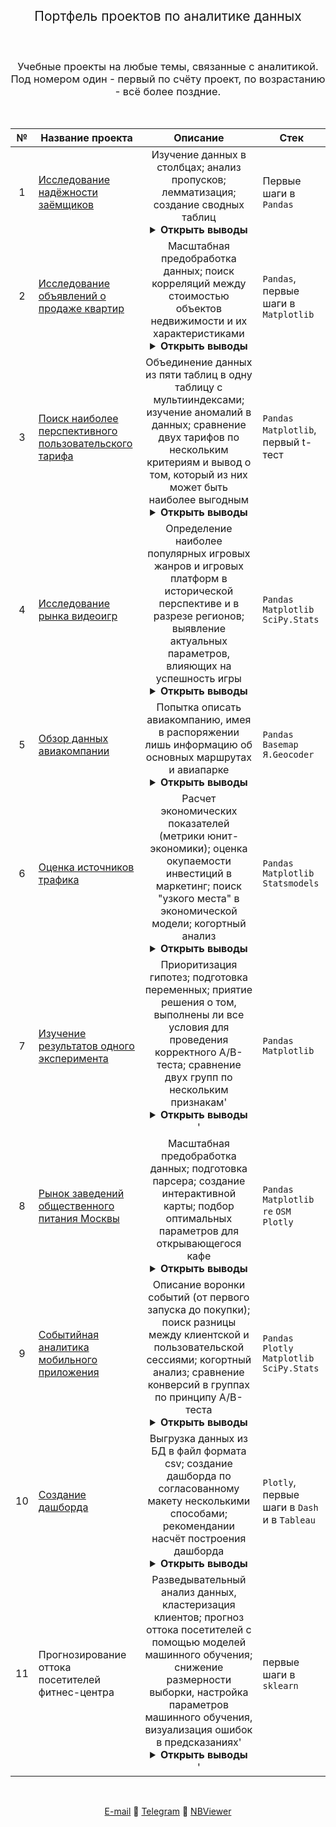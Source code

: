<h2 style="font-weight:normal" align="center">
  &nbsp;Портфель проектов по аналитике данных&nbsp;
</h2>
<br>
<h3 style="font-weight:normal" align="center">
Учебные проекты на любые темы, связанные с аналитикой.<br>
Под номером один - первый по счёту проект, по возрастанию - всё более поздние.
</h3>

<br>

|№|Название проекта|Описание|Стек|
|:-----:|-----|:-----:|-----|
|1|[Исследование надёжности заёмщиков](https://nbviewer.jupyter.org/github/Artemii-Kravtsov/thousands-of-hours/blob/master/1_credit_scoring_leads.ipynb)|Изучение данных в столбцах; анализ пропусков; лемматизация; создание сводных таблиц<details><summary><strong>Открыть выводы</strong></summary><ol style="padding-left: 0px;"><li><p align="justify">По кредитам тяжелее расплачиваться тем, у кого есть дети. Лучше, когда у клиентов нет детей. Но если дети есть, то по большому счёту, уже не важно, сколько их - процент проблемных кредитов для клиентов с детьми держится на одном уровне. Нужно отметить, что данных о клиентах с тремя и более детьми недостаточно, что рассуждать об их кредитной истории с уверенностью.</p></li><li><p align="justify">Не важно, одинок человек или не одинок и узаконены ли его отношения. Не столько семейное положение влияет на благонадёжность заёмщика, сколько его возраст.</p></li><li><p align="justify">Казалось, что клиенты с очень малым заработком будут очень часто иметь задолженности. Оказалось наоборот - у таких клиентов хорошие показатели. У клиентов с высоким уровнем дохода, ожидаемо, трудности с выплатой задолженности возникают реже. Наименее надёжны клиенты со средним заработком. Но явной взаимосвязи между доходами заёмщика и его надёжностью, судя по имеющимся данным, нет. Лучше ориентироваться на тип занятости, там закономерности налицо.</p></li><li><p align="justify">Можно ли говорить, что существует взаимосвязь между целью, на которую взят кредит, и вероятностью его выплаты? Да, именно об этом говорят данные, хотя интерпретировать их можно по-разному.</p></li></ol></details>| Первые шаги в `Pandas` |
|2|[Исследование объявлений о продаже квартир](https://nbviewer.jupyter.org/github/Artemii-Kravtsov/thousands-of-hours/blob/master/2_prices_on_real_estate_market.ipynb)|Масштабная предобработка данных; поиск корреляций между стоимостью объектов недвижимости и их характеристиками<details><summary><strong>Открыть выводы</strong></summary><ol style="padding-left: 0px;"><li><p align="justify">Насчёт пропусков: Публикации, относящиеся к целой группе пригородных населённых пунктов (среди них Мурино), содержат пропуски в столбцах с картографическими данными. Для квартир из других населённых пунктов расстояния, напротив, подсчитываются без проблем (исключая небольшое число объявлений из Санкт-Петербурга). Столбцы с расстоянием до парка и до пруда служат для уточнения данных в столбцах, где записано количество парков и прудов в радиусе трёх километров. Если в радиусеё трёх километров нет парка или пруда, в столбце с расстоянием появляется пропуск. Квартиры-студии и квартиры со свободной планировкой в столбце, содержащим площадь кухни, имеют пропуск. Если объявление актуально и до сих пор не закрыто, появляется пропуск в столбце с датой снятия с публикации. Пропуск в столбце с количеством балконов говорит о том, что, автор объявления просто не стал заполнять то поле, где ответом являлось бы \'ноль\', или \'нет балкона\'.</p></li><li><p align="justify">В пятиэтажных домах в Санкт-Петербурге квартиры на последних этажах выставляют на продажу на 15% чаще, чем квартиры с других этажей.</p></li><li><p align="justify">Объявления, относящиеся к недвижимости премиум-класса, как правило, сопровождаются большим числом фотографий. Значения некоторых переменных у этих объявлений являются выбросами в контексте всей базы данных (в случае когда все сегменты рынка недвижимости рассматриваются вместе). Для более предметного анализа следовало бы провести кластеризацию</p></li><li><p align="justify">Большая площади кухни однозначно ассоциируется с недвижимостью премиум класса. В Санкт-Петербурге каждые дополнительные несколько процентов в пользу площади кухни относительно общей площади находят отражение в цене (цена растёт). В других населённых пунктах площадь кухни не имеет такого влияния. По влиянию площади кухни на стоимость квадратного метра можно судить о том, насколько разнообразно предложение на данном рынке недвижимости.</p></li><li><p align="justify">Граница между центром и окраиной прослеживается ясно. Стоит объекту недвижимости пересечь отметку в 8500 метров до центра, как его рыночная возрастает на 15.000 за квадратный метр.</p></li><li><p align="justify">Каждый дополнительный метр площади в центре оценивается выше, чем в других областях - цена за квадратный метр в центре вырастает на сумму до 60 тысяч за каждый дополнительный квадратный метр площади, когда площадь превышает медианную. В то же время, скажем, в пригородах дополнительные метры площади никакой \'добавочной\' стоимостью не облагаются, и цена за квадратный метр остаётся более-менее на уровне медианной даже при большой общей площади квартиры. В окраинах и пригородах вы заплатите за один квадратный метр больше, если, напротив, покупаете слишком маленькую по площади квартиру.</p></li><li><p align="justify">Стоимость квадратного метра не сказывается на том, как быстро недвижимость будет продана.</p></li><li><p align="justify">Высота потолков наиболее ценится в городских окраинах. Там, если высота потолков превышает 270 сантиметров, то платить за квадратный метр вы будете почти столько же, как если бы покупали квартиру в центре. В центре города высокие потолки обычно идут \'в комплекте\' с большой общей площадью и соответствующе высокой стоимостью квадратного метра.</p></li></ol></details>| `Pandas`, первые шаги в `Matplotlib` |
|3|[Поиск наиболее перспективного пользовательского тарифа](https://nbviewer.jupyter.org/github/Artemii-Kravtsov/thousands-of-hours/blob/master/3_comparison_of_two_pricing_plans.ipynb)|Объединение данных из пяти таблиц в одну таблицу с мультииндексами; изучение аномалий в данных; сравнение двух тарифов по нескольким критериям и вывод о том, который из них может быть наиболее выгодным<details><summary><strong>Открыть выводы</strong></summary><ol style="padding-left: 0px;"><li><p align="justify">Отсутствие данных по использованию клиентами некоторой услуги говорит о том, что клиенты этой услугой не пользовались.</p></li><li><p align="justify">В строчках с нулевой продолжительностью нет аномалии - имели место и звонки, и выходы в интернет - при рассчёте стоимости оператор, скорее всего, занёс в базу данных округлённые значения, в том числе округлённые до нуля.</p></li><li><p align="justify">Все клиенты, представленные в выборке, присоединились к оператору в течение года.</p></li><li><p align="justify">Несмотря на большую дисперсию израсходованных минут, мегабайтов и сообщений (по сравнению с клиентами на тарифе \'смарт\'), не похоже, чтобы тарифом \'ультра\' пользовались люди, испытывающие острую необходимость в большом тарифном пакете.</p></li><li><p align="justify">Клиенты на тарифе \'ультра\' не выбирают включённый в тарифную плату пакет (за исключением интернета - в ~15% случаев). А клиентам на тарифе \'смарт\' их пакета недостаточно: средняя выручка с клиента на \'смарт\'е в два с половиной раза превышает стоимость самого пакета.</p></li><li><p align="justify">На одного клиента \'ультра\', приносящего в среднем 2072 рубля в месяц, приходится 2.35 клиента \'смарт\', приносящие в сумме 3062 рубля в месяц. Поэтому, если доверять соотношению клиентов на разных тарифах в выборке, то следует, что тариф \'смарт\' при прочих равных оператору выгоднее.</p></li><li><p align="justify">Любопытно, что нулевое значение в минутах разговора встречается чаще, чем нулевое значение в мегабайтах трафика. Мобильный интернет - более востребованная услуга, чем телефония.</p></li><li><p align="justify">В среднем москвичам требуется примерно на один гигабайт трафика в месяц больше, чем жителям других городов. По остальным показателям, включая выручку, статистически значимой разницы между москвичами и не-москвичами нет.</p></li></ol></details>| `Pandas` `Matplotlib`, первый t-тест |
|4|[Исследование рынка видеоигр](https://nbviewer.jupyter.org/github/Artemii-Kravtsov/thousands-of-hours/blob/master/4_computer_games_market_over_time.ipynb)|Определение наиболее популярных игровых жанров и игровых платформ в исторической перспективе и в разрезе регионов; выявление актуальных параметров, влияющих на успешность игры<details><summary><strong>Открыть выводы</strong></summary><ol style="padding-left: 0px;"><li><p align="justify">Тренд на падение продаж как в абсолютных цифрах, так и в усреднённых, начавшийся в 2009 году, продолжается до сих пор.</p></li><li><p align="justify">Если текущее состояние рынка компьютерных игр нужно заключить в исторические рамки, то наиболее обоснованно было бы начать отсчёт актуального периода с 2013 года.</p></li><li><p align="justify">В Европе и Северной Америке ожидаем падение популярности жанра Action, рост популярности Shooter, в течение нескольких лет вероятно падение популярности Sports в Европе</p></li><li><p align="justify">В Европе положительным фактором к прибыльности будет, если игра - жанра Racing или Shooter, в японии - жанра Misc или Role-Playing, в Северной Америке - жанра Sports или Shooter. Нужно иметь в виду, что мода в Европе и Северной Америке на жанры более изменчива, чем в Японии.</p></li><li><p align="justify">В Европе и Северной Америке жанр Action может быть недооценён из-за большого кол-ва выпущенных игр. Конкуренция большая, однако если есть уверенность в том, что игра хорошая и выделяется на фоне остальных - то она может иметь коммерческий успех, так как средние показатели, несмотря на большое количество игр, находятся на относительно высоком уровне.</p></li><li><p align="justify">То же самое можно сказать про игры жанра Shooter, большинство из которых имеет рейтинг M. Игры с рейтингом M становятся в разы более перспективными как только пересекают медиану рейтинга по продажам. Поэтому если заранее известно, что игра жанра Shooter достаточно хороша и наверняка будет продана в тираже не меньше 150 тысяч копий, то есть смысл в неё вложиться.</p></li><li><p align="justify">Оценки критиков более совпадают с рыночной оценкой игры, особенно в Северной Америке. В Европе для предсказания коммерческой успешности игры можно отталкиваться от оценки критиков, но только если она выше 80 пунктов.</p></li><li><p align="justify">При прогнозировании оценок для новых игр не стоит слишком полагаться на жанр. Но если всё-таки делать прогноз, то на более благосклонный приём со стороны игроков могут рассчитывать игры жанра Adventure, Puzzle, Role-Playing, Misc и Action, а строгий суд, скорее всего, ожидает игры жанров Sports, Simulation, Racing, Strategy, Shooter.</p></li><li><p align="justify">Непопулярным и камерным играм ограниченное число их фанатов зачастую создаёт высокий пользовательский рейтинг, что видно на примере среднего рейтинга игр жанра Puzzle.</p></li><li><p align="justify">Оценки критиков более совпадают с рыночной оценкой игры, особенно в Северной Америке. В Европе для предсказания коммерческой успешности игры можно отталкиваться от оценки критиков, но только если она выше 80 пунктов.</p></li><li><p align="justify">Никаких гарантий балл от 70 до 100 не даёт - игр, которые получили высокую оценку, а много продаж, тем ни менее, не набрали, много, особенно когда речь о пользовательской оценке.</p></li><li><p align="justify">В Японии можно ориентироваться как на оценку критиков, так и на оценку пользователей, однако лишь для предсказания успешности игр, выпущенных в Японии. У зарубежных игр на японском рынке прогнозы плохие.</p></li><li><p align="justify">То, что платформа популярна у разработчиков, не означает, что она популярна у игроков. Например, за актуальный период 16% от всех игр вышли на платформе PSV (в этом отношении она занимает второе место после PS4). Но по числу проданных копий PSV занимает лишь восьмое место (из одиннадцати).</p></li><li><p align="justify">Платформа - региональный фактор. В Европе выгоднее всего выходить на PS4, в Северной Америке на XOne, в Японии на 3DS.</p></li><li><p align="justify">Пользовательская оценка игры не зависит от игровой платформы.</p></li></ol></details>|`Pandas` `Matplotlib` `SciPy.Stats`|
|5|[Обзор данных авиакомпании](https://nbviewer.jupyter.org/github/Artemii-Kravtsov/thousands-of-hours/blob/master/5_airlines_data_review.ipynb)|Попытка описать авиакомпанию, имея в распоряжении лишь информацию об основных маршрутах и авиапарке<details><summary><strong>Открыть выводы</strong></summary><ol style="padding-left: 0px;"><li><p align="justify">Данные не нуждаются в предобработке</p></li><li><p align="justify">Число рейсов распределено ассиметрично, есть выбросы</p></li><li><p align="justify">Авиакомпания активно действует на юге России, на Урале и в Приволжье</p></li><li><p align="justify">Флот авиакомпании рассчитан на региональные перевозки</p></li></ol></details>|`Pandas` `Basemap` `Я.Geocoder`|
|6|[Оценка источников трафика](https://nbviewer.jupyter.org/github/Artemii-Kravtsov/thousands-of-hours/blob/master/6_web_analytics_of_ticket_service.ipynb)|Расчет экономических показателей (метрики юнит-экономики); оценка окупаемости инвестиций в маркетинг; поиск "узкого места" в экономической модели; когортный анализ<details><summary><strong>Открыть выводы</strong></summary><ol style="padding-left: 0px;"><li><p align="justify">Взятый год принёс валовой убыток в размере 77 тысяч у.е. Компания заработала с одного пользователя 1.10 у.е., потратив на его привлечение 1.44 у.е. Конверсия в первую покупку высокая - 16%. Низкое среднее количество покупок - 1.38 и низкая конверсия в повторную покупку - 17%.</p></li><li><p align="justify">Метрики роста начали стремительно расти в сентябре, а после ноября начали постепенно падать. Заметна некоторая корреляций объёмов инвестиций с метриками роста (больше вложений - больше трафик, больше покупок, больше длительность), но за год совсем не было корреляции между метриками роста и коммерческими метриками - рост первых не обеспечил роста вторых.</p></li><li><p align="justify">Не удалось найти закономерности, связывающие объём и время инвестиций с их эффективностью. Данных может быть недостаточно, но судя по тому, что есть, с объёмом и периодичностью инвестиций можно экспериментировать.</p></li><li><p align="justify">Сессий с устройств desktop на протяжении всего года примерно в три раза больше, чем с touch (соотношение ощутимо не изменяется). У клиентов, пользующихся устройствами desktop, средняя сессия значимо дольше, а средняя выручка с них значимо выше. Разница выборочных средних - 1.5 у.е, а разница истинных средних при уровне значимости 0.05 будет не меньше 0.86 у.е.</p></li><li><p align="justify">Подавляющее большинство клиентов \'живёт\' меньше месяца и ограничивается одной покупкой. Даже среди клиентов, совершивших две и более покупок, 78.3% пользуются сервисом нерегулярно, от случая к случаю. Больше половины первых покупок севершаются в срок менее двадцати минут. Больше 65% - в срок до двух часов. Конверсия во вторую покупку на данный момент является \'узким\' местом, то есть создаёт возможности для кратного роста. Представим, что конверсию во вторую покупку удалось поднять, благодаря чему среднее число покупок на клиента увеличилось с 1.38 до 2 (реалистичная задача - в некоторых когортах уже удавалось достичь этой цифры), и тогда за год, при всей убыточности инвестиций в третий и четвёртый источники (на которые приходилось более 60% всего маркетингового бюджета), вложения бы полностью окупились и принесли валовую прибыль.</p></li><li><p align="justify">Сформулировали образ идеального \'целевого\' клиента. Целевые клиенты совершают покупки и пользуются сервисом больше двух месяцев, и остаются с компанией неопределённо долго. Для удобства было предложено считать, что в месяц они совершают не меньше 0.6 покупок (чтобы отделять от тех, кого с большими промежутками удаётся повторно привлечь за счёт вложений в маркетинг). За один день целевые клиенты заходят на сайт в среднем 1.5 раз, проводит на сайте в среднем 21 минуту в день (или 12 минут, если судить по медиане).</p></li><li><p align="justify">Сервис сталкивается с новой проблемой - со временем становится всё больше клиентов, для которых сервис представляет ценность \'на один раз\'. Когорты всё хуже окупают вложения. Следует разобраться в причинах - к примеру, некоторые действия в январе привели к стремительному снижению Retention среди клиентов, а в марте и мае - к небольшому повышению. Возможно, сайт становится скучным, и следует поработать над тем, чтобы сайт, помимо агрегатора билетов, был успешен ещё и как портал о культурной жизни. Вызывал привыкание как чтение газет.</p></li><li><p align="justify">Рекомендуется вкладывать в 1 и 2 источники. Первый источник окупается за первый месяц благодаря 30%-ой конверсии в первую покупку, а 2 источник - за три месяца благодаря высокому среднему чеку и высокому среднему числу покупок. Если получится понять, что случилось в ноябре 2017 с пользователями, привлечёнными из 5 и 9 источников, то в них тоже (но в 9 - с большим риском). Вложения в 3 и 4 источники не окупаются.</p></li><li><p align="justify">Если компания планирует окупать вложения в течение года, то цена за посетителя не должна превышать его годового LTV. За пользователя из канала №2 можно заплатить не больше 2.66 у.е. Из канала №1 - не больше 3.28 у.е. Из канала №5 - не больше 1.06 у.е. Из канала №9 - не больше 0.89 у.е.</p></li></ol></details>| `Pandas` `Matplotlib` `Statsmodels` |
|7|[Изучение результатов одного эксперимента](https://nbviewer.jupyter.org/github/Artemii-Kravtsov/thousands-of-hours/blob/master/7_typical_ab_test.ipynb)|	Приоритизация гипотез; подготовка переменных; приятие решения о том, выполнены ли все условия для проведения корректного A/B-теста; сравнение двух групп по нескольким признакам'<details><summary><strong>Открыть выводы</strong></summary><ol style="padding-left: 0px;"><li><p align="justify">Результаты теста нужно анализировать заново, если окажется. что 58 пользователей, записанных в обе группы, были непоровну распределены между группами.</p></li><li><p align="justify">Стоит обратить внимание на долю очень дорогих покупок в группе B. Они были исключены из анализа, поскольку их появление в одной из групп в подавляющем большинстве случаев не не связано с тестируемым нововведением и мешает расчёту показателей, однако разница в долях очень дорогих покупок близка к 5%-уровню значимости (с преимуществом у группы В).</p></li><li><p align="justify">Пришлось находить накопительную конверсию, усредняя показатели конверсии за каждый день. Так происходит из-за того, что неизвестно накопительное значение уникальных пользователей, а лишь ежедневное. Есть как минимум четыре дня, конверсия за которые должна была бы быть посчитана с \'меньшим\' весом. С другой стороны, эта проблема затрагивает обе группы в равной степени, поэтому погрешность в подсчёте конверсии некритична при тестировании гипотезы.</p></li><li><p align="justify">Нет статистически значимого различия по среднему чеку между группами, независимо от того, очищены ли данные от выбросов и какой критерий мы используем для проверки гипотезы, T-критерий Стьюдента или U-критерий Манна-Уитни.</p></li><li><p align="justify">Между группами есть статистически значимое различие в конверсии. Конверсия в группе B лучше, чем у группы A на +0.0047% (процентных пункта). Ошибка подглядывания исключена, поскольку кривая разницы групп не растёт и не падает на протяжении длительного времени.</p></li><li><p align="justify">Выборки набирают достаточный размер, чтобы утверждать о статистически значимом различии конверсий ко 22 дню эксперимента (с вероятностью ошибки первого рода - 0.05). Если продолжить эксперимент, то на тридцать третий день можно будет заключить об увеличении коверсии во второй группе с вероятностью ошибки первого рода не больше 0.01.</p></li></ol></details>'|`Pandas` `Matplotlib`|
|8|[Рынок заведений общественного питания Москвы](https://nbviewer.jupyter.org/github/Artemii-Kravtsov/thousands-of-hours/blob/034a268e0e3aeb7efbf3917d860e1f25623a9e95/8_restaurants_in_moscow.ipynb)|Масштабная предобработка данных; подготовка парсера; создание интерактивной карты; подбор оптимальных параметров для открывающегося кафе<details><summary><strong>Открыть выводы</strong></summary><ol style="padding-left: 0px;"><li><p align="justify">Не рекомендуется в таком объёме брать информацию из открытых источников, приходится тратить немало времени на предобработку.</p></li><li><p align="justify">Внутри третьего транспортного кольца (центр города) и за МКАДом - самая высокая доля ресторанов в Москве. За МКАД, скорее всего, из-за относительной невостребованности кофеен и сетевых ПБО, а в центре - из-за благоприятных условий для ресторанов.</p></li><li><p align="justify">Сетевые заведения чаще встречаются на окраинах, нежели в центре - на окраинах их доля выше примерно на 5-10%.</p></li><li><p align="justify">В популярных и непопулярных районах, на популярных и непопулярных улицах распределение посадочных мест идентично.</p></li><li><p align="justify">К сетевому распространению склонны, в первую очередь, предприятия быстро обслуживания и, во вторую, кафе и рестораны. Несетевые рестораны наиболее активно располагаются в центре города. Самые популярные улицы для них: \'Пресненская набережная\', \'проспект Мира\' и \'Ленинградский проспект\'.</p></li><li><p align="justify">В заведениях нашего формата по медиане 40 посадочных мест.</p></li><li><p align="justify">По мере роста сетей количество мест в ресторанах увеличивается примерно до 90, после чего сети продолжают расти только \'в ширину\'</p></li><li><p align="justify">Вопросы, поставленные в этом проекте перед аналитиком данных, лучше адресовать аналитику бизнес-идей.</p></li></ol></details>|`Pandas` `Matplotlib` `re` `OSM` `Plotly`|
|9|[Событийная аналитика мобильного приложения](https://nbviewer.jupyter.org/github/Artemii-Kravtsov/thousands-of-hours/blob/master/9_analysing_events_logs.ipynb)|Описание воронки событий (от первого запуска до покупки); поиск разницы между клиентской и пользовательской сессиями; когортный анализ; сравнение конверсий в группах по принципу A/B-теста<details><summary><strong>Открыть выводы</strong></summary><ol style="padding-left: 0px;"><li><p align="justify">Есть множество таких записей, когда показ экранов "Корзина" и "Оплачено" происходит в одну и ту же секунду, притом эти события составляют больше 1/3 от всех показов корзины и больше 1/2 от всех успешных оплат. Это похоже на сбой либо в записи логов, либо в работе приложения. Из-за этого в проекте сравниваются по неким общим чертам уникальные пользователи, их сессии, но их действия подробно не анализируются.</p></li><li><p align="justify">Кроме обучения, все рассматриваемые события образуют типичную последовательность действий: Главный экран --> Каталог --> Корзина --> Оплата. Именно в таком порядке события выстраиваются в воронку. Наибольшее число пользователей (до сорока процентов) теряется на переходе с главного экрана в каталог. Среди ничего не купивших пользователей проникновение в каталог - всего 10%, и лишь около процента хоть раз заходят в корзину.</p></li><li><p align="justify">Большинство первых покупок совершается в первую и вторую сессии - похоже, что пользователи скачивают приложение целенаправленно, заранее нацеливаясь на покупки. Чем выше номер некоторой сессии, тем больше по своему содержанию она похожа на клиентскую, а не пользовательскую. К двадцатой сессии не остаётся никого, кто ничего ни разу не купил.</p></li><li><p align="justify">Прошедшие обучение пользователи доходят до покупкок на 10% чаще, и почти на 20% чаще - до каталога. Среди ничего не купивших пользователей доля прошедших обучение не больше 2%, остальные проигнорировали обучение. Обучение в большинстве случаев проходят в первую сессию.</p></li><li><p align="justify">Клиентский retention, равно как содержание клиентской сессии незменны и постоянны. Коэффициент удержания - 60%, и одинаковый, независимо от активности клиента в приложении. Даже среди тех, кто пользуется приложением ежедневно и иногда по нескольку раз, доля что-либо купивших - 60% для каждой сессии. Не меняется и типичное содержание клиентской сессии: на протяжении семи сессий клиенты с неизменной активностью изучуют каталог и добавляют товары в корзину, а вот посещения главного экрана постепенно падают.</p></li><li><p align="justify">Статистически значимых различий в конверсиях нет (ни в одной из тридцати, что были проверены). Выборочные (фактические) различия в конверсиях - в пределах полутора-двух процентных пунктов. Размеров выборок было бы недостсаточно для того, чтобы зафиксировать даже самое значительное из этих различий с уровнем значимости 0.05 - даже для двухпроцентого различия нужны выборки размером не меньше 5000 уникальных пользователей на группу. А в этом датасете в группах по 2500 уникальных пользователей.</p></li></ol></details>|`Pandas` `Plotly` `Matplotlib` `SciPy.Stats`|
|10|[Создание дашборда](https://nbviewer.jupyter.org/github/Artemii-Kravtsov/thousands-of-hours/blob/master/10_two_dashboards.ipynb)|Выгрузка данных из БД в файл формата csv; создание дашборда по согласованному макету несколькими способами; рекомендании насчёт построения дашборда<details><summary><strong>Открыть выводы</strong></summary><ol style="padding-left: 0px;"><li><p align="justify">Ссылка на дашборд, построенный в dash: https://sources-and-topics.herokuapp.com/</p></li><li><p align="justify">Cсылка на дашборд, построенный в Tableau: https://public.tableau.com/views/item_topics_fixedsize/sheet4</p></li><li><p align="justify">Одна запись в датасете - это не один просмотр (так как \'visits\' - это количество просмотров) и не одна карточка (так как \'age_segment\' - это переменная, описываюшая читателя, а не карточку. Судя по тому, что в конце взятого часа виден резкий всплекс активности, а для половины от всего времени наблюдения вообще нет записей, в базу данных с какой-то переодичностью заносятся уже агрегированные данные: результат выполнения какой-то функции. Поэтому в детализации до минут (на которой настояли при согласовании макета) может не быть никакого смысла. Если в базу заносятся агрегированные данные за час, то в дашборде нужна почасовая детализация.</p></li><li><p align="justify">С нормализованной stacked area chart (второй график) удобно следить за постепенным и взаимным изменением значений на временном ряду (когда изменения взаимосвязаны). При этом желательно, чтобы выполнялись несколько условий: во-первых, должно быть заранее известно, за какими значениями следить (потому что график \'шумный\' - любое колебание в одном значении двигает вверх/вниз весь график, и если не знать, куда смотреть, то ничего не будет понятно), а во-вторых, когда имеется достаточный промежуток времени, чтобы проследить за трендом (менеджерам виднее, но я бы начинал от одной недели). Для текущих целей больше подошёл бы гантельный график (dumbbell chart) с нормализованными значениями - долями каждой темы от общего числа просмотров - за выбранный промежуток времени.</p></li><li><p align="justify">Для сравнения тем по охвату аудитории отлично подходит круговая диаграмма. А тепловая таблица отлично иллюстрирует, какие сочетания тем и источников наиболее популярны, какие категории подобраны удачно и встречаются во многих сочетаниях, а какие - неудачно.</p></li><li><p align="justify">Tableau быстрее реагирует на фильтры, а dash даёт больше возможностей в вёрстке и в графиках. В этом проекте много фильтров и несложные, стандартные вычисления, поэтому лучше выбрать Tableau.</p></li></ol></details>|`Plotly`, первые шаги в `Dash` и в `Tableau`|
|11|Прогнозирование оттока посетителей фитнес-центра|Разведывательный анализ данных, кластеризация клиентов; прогноз оттока посетителей с помощью моделей машинного обучения; снижение размерности выборки, настройка параметров машинного обучения, визуализация ошибок в предсказаниях'<details><summary><strong>Открыть выводы</strong></summary><ol style="padding-left: 0px;"><li><p align="justify">EDA: созданы новые поля \'trend_pct\', \'trend_pct_abs\', \'first_time_client\', \'15%_vi_fr_decrease\', \'vi_fr_decrease\', \'elapsed_time\' и \'cluster\' (в результате кластеризации). Из этих полей четыре оказались в той или иной степени полезны. Удалены около 80 записей, показавшиеся странными. Выбивающихся из общей массы значений нет, пропусков нет. Из всех имеющихся переменных лишь две никак не характеризуют отток, остальные характеризуют, притом для каждой из них разница между оттоком и удержанием уходит далеко за порог статистической значимости. Благодаря этому даже ненастроенные модели отлично справляются с предсказаниями.</p></li><li><p align="justify">Признаки, влияющие на отток: если клиент получил корпоративную скидку на абонемент (\'from_partner\') или приглашение от друга (\'promo_friends\'), то он будет посещать спортзал с большей вероятностью, чем тот, кто этих скидкок не получил. Клиенты, которые ходят на групповые занятия (\'group_visits\'), выбывают реже тех, кто тренируется самостоятельно. Проживание вдалеке от спортзала (\'lives_close\') - фактор, негативно влияющий на вероятность оттока. Чаще всего заканчивается оттоком резкое увеличение или резкое уменьшение частоты посещений (переменная \'trend_pct\'). Большая часть оттока приходится на клиентов, пришедших в спортзал совсем недавно (переменная \'lifetime\') - практиески все тренируются не больше трёх месяцев. Также выбывшие клиенты в средне тратят меньшие суммы денег на дополнительные услуги, моложе на два года и тренируются в два раза реже тех, кто не выбывает. Около 90% выбывших - владельцы месячных абонементов.</p></li><li><p align="justify">Кластеризация: шесть кластеров - самое лучшее. Стоит отметить, что для всех варинтов кластеризации silhouette низкое - кластеризация не очень естественно ложится на полный набор признаков.</p></li><li><p align="justify">Машинное обучение: для компании приоритетной метрикой является полнота, то есть способность угадать как можно больше клиентов, которые в скором времени уйдут в отток (минимизация False Negative). Модель случайного леса даёт лучшие показатели: если при вероятности оттока большей или равной 0.2125 мы будем предсказывать отток, то будем угадывать 96-97 из 100 клиентов, которые в скором времени перестанут посещать спортзал. Примерно 6 из 100 из наших предсказаний будут ошибочными - в этих случаях не случится оттока там, где мы его предсказали. Модель логистической регрессии несколько хуже: с ней мы сможем угадывать 94 из 100 клиентов, совершая 7-8 ошибок на каждые сто предсказаний. Одно решающее дерево можно настроить так, чтобы угадывать 85 из 100 клиентов, ошибаясь в 15 случаях, при этом предсказания будут делаться за три шага.</p></li><li><p align="justify">Рекоммендации для борьбы с оттоком: сопровождать новых посетителей (низкий lifetime), или хотя бы тех из них, кто пользуется своим первым абонементом. Сопровождать тех, кто за последнее время стал тренироваться намного чаще, чем раньше. Продавать абонементы на пол года и на год, вовлекать клиентов в приятные коммуникациии. Нацелить маркетинговые компании на людей постарше и на корпоративных клиентов </p></li></ol></details>'|первые шаги в `sklearn`|

<br>
<span align="center">
  
[E-mail](mailto:t_e_m_a@inbox.ru) 🔹 [Telegram](https://t.me/Artemy_Kravtsov) 🔹 [NBViewer](https://nbviewer.jupyter.org/github/Artemii-Kravtsov/thousands-of-hours/tree/master/)

</span>

